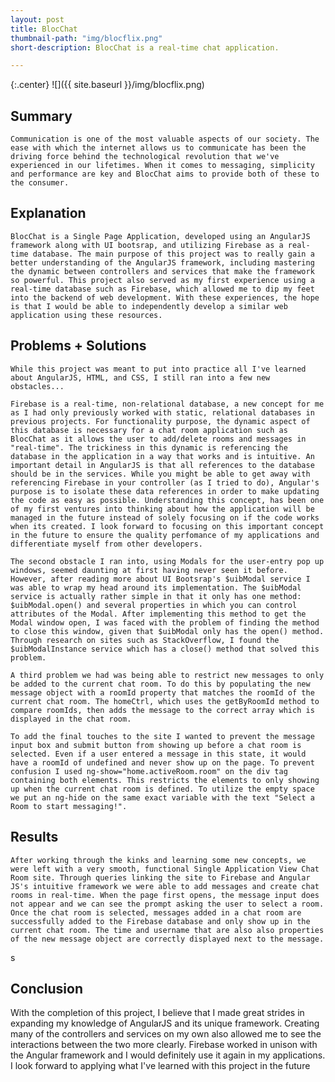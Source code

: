 ```yaml
---
layout: post
title: BlocChat
thumbnail-path: "img/blocflix.png"
short-description: BlocChat is a real-time chat application.

---
```


{:.center}
![]({{ site.baseurl }}/img/blocflix.png)

## Summary

    Communication is one of the most valuable aspects of our society. The ease with which the internet allows us to communicate has been the driving force behind the technological revolution that we've experienced in our lifetimes. When it comes to messaging, simplicity and performance are key and BlocChat aims to provide both of these to the consumer.

## Explanation

    BlocChat is a Single Page Application, developed using an AngularJS framework along with UI bootsrap, and utilizing Firebase as a real-time database. The main purpose of this project was to really gain a better understanding of the AngularJS framework, including mastering the dynamic between controllers and services that make the framework so powerful. This project also served as my first experience using a real-time database such as Firebase, which allowed me to dip my feet into the backend of web development. With these experiences, the hope is that I would be able to independently develop a similar web application using these resources.

## Problems + Solutions

    While this project was meant to put into practice all I've learned about AngularJS, HTML, and CSS, I still ran into a few new obstacles...

    Firebase is a real-time, non-relational database, a new concept for me as I had only previously worked with static, relational databases in previous projects. For functionality purpose, the dynamic aspect of this database is necessary for a chat room application such as BlocChat as it allows the user to add/delete rooms and messages in "real-time". The trickiness in this dynamic is referencing the database in the application in a way that works and is intuitive. An important detail in AngularJS is that all references to the database should be in the services. While you might be able to get away with referencing Firebase in your controller (as I tried to do), Angular's purpose is to isolate these data references in order to make updating the code as easy as possible. Understanding this concept, has been one of my first ventures into thinking about how the application will be managed in the future instead of solely focusing on if the code works when its created. I look forward to focusing on this important concept in the future to ensure the quality perfomance of my applications and differentiate myself from other developers.

    The second obstacle I ran into, using Modals for the user-entry pop up windows, seemed daunting at first having never seen it before. However, after reading more about UI Bootsrap's $uibModal service I was able to wrap my head around its implementation. The $uibModal service is actually rather simple in that it only has one method: $uibModal.open() and several properties in which you can control attributes of the Modal. After implementing this method to get the Modal window open, I was faced with the problem of finding the method to close this window, given that $uibModal only has the open() method. Through research on sites such as StackOverflow, I found the $uibModalInstance service which has a close() method that solved this problem.

    A third problem we had was being able to restrict new messages to only be added to the current chat room. To do this by populating the new message object with a roomId property that matches the roomId of the current chat room. The homeCtrl, which uses the getByRoomId method to compare roomIds, then adds the message to the correct array which is displayed in the chat room.

    To add the final touches to the site I wanted to prevent the message input box and submit button from showing up before a chat room is selected. Even if a user entered a message in this state, it would have a roomId of undefined and never show up on the page. To prevent confusion I used ng-show="home.activeRoom.room" on the div tag containing both elements. This restricts the elements to only showing up when the current chat room is defined. To utilize the empty space we put an ng-hide on the same exact variable with the text "Select a Room to start messaging!".


## Results

    After working through the kinks and learning some new concepts, we were left with a very smooth, functional Single Application View Chat Room site. Through queries linking the site to Firebase and Angular JS's intuitive framework we were able to add messages and create chat rooms in real-time. When the page first opens, the message input does not appear and we can see the prompt asking the user to select a room. Once the chat room is selected, messages added in a chat room are successfully added to the Firebase database and only show up in the current chat room. The time and username that are also also properties of the new message object are correctly displayed next to the message.

s
## Conclusion

   With the completion of this project, I believe that I made great strides in expanding my knowledge of AngularJS and its unique framework. Creating many of the controllers and services on my own also allowed me to see the interactions between the two more clearly. Firebase worked in unison with the Angular framework and I would definitely use it again in my applications. I look forward to applying what I've learned with this project in the future

